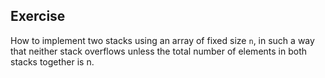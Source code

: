 ## Exercise

How to implement two stacks using an array of fixed size `n`, in such a way that neither stack overflows
unless the total number of elements in both stacks together is n.

